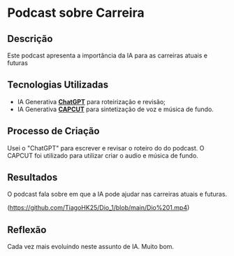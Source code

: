 # Podcast sobre Carreira

## Descrição
Este podcast apresenta a importância da IA para as carreiras atuais e futuras

## Tecnologias Utilizadas
- IA Generativa **[ChatGPT](https://chat.openai.com)** para roteirização e revisão;
- IA Generativa **[CAPCUT](https://www.capcut.com/)** para sintetização de voz e música de fundo.

## Processo de Criação
Usei o "ChatGPT" para escrever e revisar o roteiro do do podcast. O CAPCUT foi utilizado para utilizar criar o audio e música de fundo.

## Resultados
O podcast fala sobre em que a IA pode ajudar nas carreiras atuais e futuras.

(https://github.com/TiagoHK25/Dio_1/blob/main/Dio%201.mp4)

## Reflexão
Cada vez mais evoluindo neste assunto de IA. Muito bom.
